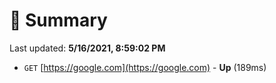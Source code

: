 # 📖 Summary
Last updated: **5/16/2021, 8:59:02 PM**

- `GET` [https://google.com](https://google.com) - **Up** (189ms)
